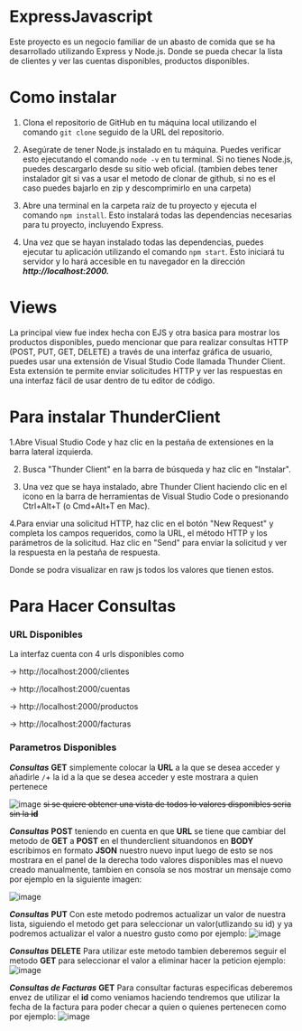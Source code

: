 # ExpressJavascript
Este proyecto es un negocio familiar de un abasto de comida que se ha desarrollado utilizando Express y Node.js. Donde se pueda checar la lista de clientes y ver las cuentas disponibles, productos disponibles.

# Como instalar
1. Clona el repositorio de GitHub en tu máquina local utilizando el comando `git clone` seguido de la URL del repositorio.

2. Asegúrate de tener Node.js instalado en tu máquina. Puedes verificar esto ejecutando el comando `node -v` en tu terminal. Si no tienes Node.js, puedes descargarlo desde su sitio web oficial. (tambien debes tener instalador git si vas a usar el metodo de clonar de github, si no es el caso puedes bajarlo en zip y descomprimirlo en una carpeta)

3. Abre una terminal en la carpeta raíz de tu proyecto y ejecuta el comando `npm install`. Esto instalará todas las dependencias necesarias para tu proyecto, incluyendo Express.

4. Una vez que se hayan instalado todas las dependencias, puedes ejecutar tu aplicación utilizando el comando `npm start`. Esto iniciará tu servidor y lo hará accesible en tu navegador en la dirección **_http://localhost:2000._**

# Views
La principal view fue index hecha con EJS y otra basica para mostrar los productos disponibles, puedo mencionar que para realizar consultas HTTP (POST, PUT, GET, DELETE) a través de una interfaz gráfica de usuario, puedes usar una extensión de Visual Studio Code llamada Thunder Client. Esta extensión te permite enviar solicitudes HTTP y ver las respuestas en una interfaz fácil de usar dentro de tu editor de código. 

# Para instalar ThunderClient
1.Abre Visual Studio Code y haz clic en la pestaña de extensiones en la barra lateral izquierda.

2. Busca "Thunder Client" en la barra de búsqueda y haz clic en "Instalar".

3. Una vez que se haya instalado, abre Thunder Client haciendo clic en el icono en la barra de herramientas de Visual Studio Code o presionando Ctrl+Alt+T (o Cmd+Alt+T en Mac).

4.Para enviar una solicitud HTTP, haz clic en el botón "New Request" y completa los campos requeridos, como la URL, el método HTTP y los parámetros de la solicitud.
Haz clic en "Send" para enviar la solicitud y ver la respuesta en la pestaña de respuesta.



Donde se podra visualizar en raw js todos los valores que tienen estos.
# Para Hacer Consultas

### URL Disponibles
La interfaz cuenta con 4 urls disponibles como

-> http://localhost:2000/clientes

-> http://localhost:2000/cuentas

-> http://localhost:2000/productos

-> http://localhost:2000/facturas

### Parametros Disponibles

***Consultas*** **GET** simplemente colocar la **URL** a la que se desea acceder y añadirle `/`+ la id a la que se desea acceder y este mostrara a quien pertenece 


![image](https://github.com/JustKillu/ExpressJavascript/assets/60795569/57ab0d61-355b-4450-8bcd-2c7cf63da113)
~~si se quiere obtener una vista de todos lo valores disponibles seria sin la **id**~~

***Consultas*** **POST** teniendo en cuenta en que **URL** se tiene que cambiar del metodo de **GET** a **POST** en el thunderclient situandonos en **BODY** escribimos en formato **JSON** nuestro nuevo input luego de esto se nos mostrara en el panel de la derecha todo valores disponibles mas el nuevo creado manualmente, tambien en consola se nos mostrar un mensaje como por ejemplo en la siguiente imagen:

![image](https://github.com/JustKillu/ExpressJavascript/assets/60795569/92dc6d42-6f62-46ee-9b9b-b9c17c579e2a)

***Consultas*** **PUT** Con este metodo podremos actualizar un valor de nuestra lista, siguiendo el metodo get para seleccionar un valor(utlizando su id) y ya podremos actualizar el valor a nuestro gusto como por ejemplo: 
![image](https://github.com/JustKillu/ExpressJavascript/assets/60795569/6c264696-0314-4cf0-b35e-91b9455e0015)

***Consultas*** **DELETE** Para utilizar este metodo tambien deberemos seguir el metodo **GET** para seleccionar el valor a eliminar hacer la peticion ejemplo:
![image](https://github.com/JustKillu/ExpressJavascript/assets/60795569/1dd4b2f9-f254-45b4-93a8-344a7c59ee02)


***Consultas de Facturas*** **GET** Para consultar facturas especificas deberemos envez de utilizar el **id** como veniamos haciendo tendremos que utilizar la fecha de la factura para poder checar a quien o quienes pertenecen como por ejemplo:
![image](https://github.com/JustKillu/ExpressJavascript/assets/60795569/deabb639-cf28-402a-a059-b55e06b202cf)



